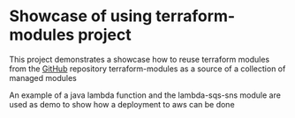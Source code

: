 # Showcase of using terraform-modules project

This project demonstrates a showcase how to reuse terraform modules from the [GitHub](https://github.com/CasaSky/terraform-modules) repository terraform-modules as a source of a collection of managed modules

An example of a java lambda function and the lambda-sqs-sns module are used as demo to show how a deployment to aws can be done
